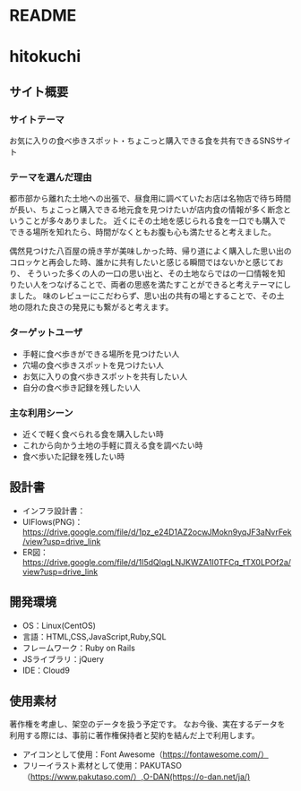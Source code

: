 # README
# hitokuchi
## サイト概要
### サイトテーマ
お気に入りの食べ歩きスポット・ちょこっと購入できる食を共有できるSNSサイト

### テーマを選んだ理由
都市部から離れた土地への出張で、昼食用に調べていたお店は名物店で待ち時間が長い、ちょこっと購入できる地元食を見つけたいが店内食の情報が多く断念ということが多々ありました。
近くにその土地を感じられる食を一口でも購入でできる場所を知れたら、時間がなくともお腹も心も満たせると考えました。

偶然見つけた八百屋の焼き芋が美味しかった時、帰り道によく購入した思い出のコロッケと再会した時、誰かに共有したいと感じる瞬間ではないかと感じており、
そういった多くの人の一口の思い出と、その土地ならではの一口情報を知りたい人をつなげることで、両者の思惑を満たすことができると考えテーマにしました。
味のレビューにこだわらず、思い出の共有の場とすることで、その土地の隠れた良さの発見にも繋がると考えます。

### ターゲットユーザ
* 手軽に食べ歩きができる場所を見つけたい人
* 穴場の食べ歩きスポットを見つけたい人
* お気に入りの食べ歩きスポットを共有したい人
* 自分の食べ歩き記録を残したい人

### 主な利用シーン
* 近くで軽く食べられる食を購入したい時
* これから向かう土地の手軽に買える食を調べたい時
* 食べ歩いた記録を残したい時

## 設計書
- インフラ設計書：
- UIFlows(PNG)：https://drive.google.com/file/d/1pz_e24D1AZ2ocwJMokn9yqJF3aNvrFek/view?usp=drive_link
- ER図：https://drive.google.com/file/d/1I5dQlqgLNJKWZA1I0TFCq_fTX0LPOf2a/view?usp=drive_link

## 開発環境
- OS：Linux(CentOS)
- 言語：HTML,CSS,JavaScript,Ruby,SQL
- フレームワーク：Ruby on Rails
- JSライブラリ：jQuery
- IDE：Cloud9
​
## 使用素材
著作権を考慮し、架空のデータを扱う予定です。
なお今後、実在するデータを利用する際には、事前に著作権保持者と契約を結んだ上で利用します。

* アイコンとして使用：Font Awesome（https://fontawesome.com/）
* フリーイラスト素材として使用：PAKUTASO（https://www.pakutaso.com/）,O-DAN(https://o-dan.net/ja/)
